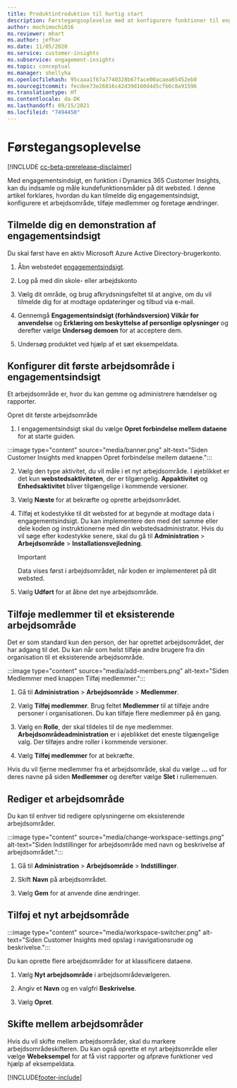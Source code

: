 ```yaml
---
title: Produktintroduktion til hurtig start
description: Førstegangsoplevelse med at konfigurere funktioner til engagementsindsigt.
author: mochimochi016
ms.reviewer: mhart
ms.author: jefhar
ms.date: 11/05/2020
ms.service: customer-insights
ms.subservice: engagement-insights
ms.topic: conceptual
ms.manager: shellyha
ms.openlocfilehash: 95caaa1f67a7740328b67face00acaea65452eb0
ms.sourcegitcommit: fecdee73e26816c42d39d160d4d5cfb6c8a91596
ms.translationtype: HT
ms.contentlocale: da-DK
ms.lasthandoff: 09/15/2021
ms.locfileid: "7494450"
---
```

# <a name="first-run-experience"></a>Førstegangsoplevelse

[!INCLUDE [cc-beta-prerelease-disclaimer](includes/cc-beta-prerelease-disclaimer.md)]

Med engagementsindsigt, en funktion i Dynamics 365 Customer Insights, kan du indsamle og måle kundefunktionsmåder på dit websted. I denne artikel forklares, hvordan du kan tilmelde dig engagementsindsigt, konfigurere et arbejdsområde, tilføje medlemmer og foretage ændringer.

## <a name="sign-up-for-a-demo-of-engagement-insights"></a>Tilmelde dig en demonstration af engagementsindsigt

Du skal først have en aktiv Microsoft Azure Active Directory-brugerkonto. 

1. Åbn webstedet [engagementsindsigt](https://home.ci.ai.dynamics.com/app/engagement-insights). 

1. Log på med din skole- eller arbejdskonto

1. Vælg dit område, og brug afkrydsningsfeltet til at angive, om du vil tilmelde dig for at modtage opdateringer og tilbud via e-mail.

1. Gennemgå **Engagementsindsigt (forhåndsversion) Vilkår for anvendelse** og **Erklæring om beskyttelse af personlige oplysninger** og derefter vælge **Undersøg demoen** for at acceptere dem.

1. Undersøg produktet ved hjælp af et sæt eksempeldata. 

## <a name="set-up-your-first-workspace-in-engagement-insights"></a>Konfigurer dit første arbejdsområde i engagementsindsigt

Et arbejdsområde er, hvor du kan gemme og administrere hændelser og rapporter.

Opret dit første arbejdsområde

1. I engagementsindsigt skal du vælge **Opret forbindelse mellem dataene** for at starte guiden. 

:::image type="content" source="media/banner.png" alt-text="Siden Customer Insights med knappen Opret forbindelse mellem dataene.":::

2. Vælg den type aktivitet, du vil måle i et nyt arbejdsområde. I øjeblikket er det kun **webstedsaktiviteten**, der er tilgængelig. **Appaktivitet** og **Enhedsaktivitet** bliver tilgængelige i kommende versioner.

1. Vælg **Næste** for at bekræfte og oprette arbejdsområdet.

1. Tilføj et kodestykke til dit websted for at begynde at modtage data i engagementsindsigt. Du kan implementere den med det samme eller dele koden og instruktionerne med din webstedsadministrator. Hvis du vil søge efter kodestykke senere, skal du gå til **Administration** > **Arbejdsområde** > **Installationsvejledning**.

   > [!IMPORTANT]
   > Data vises først i arbejdsområdet, når koden er implementeret på dit websted.

1. Vælg **Udført** for at åbne det nye arbejdsområde. 

## <a name="add-members-to-an-existing-workspace"></a>Tilføje medlemmer til et eksisterende arbejdsområde

Det er som standard kun den person, der har oprettet arbejdsområdet, der har adgang til det. Du kan når som helst tilføje andre brugere fra din organisation til et eksisterende arbejdsområde.

:::image type="content" source="media/add-members.png" alt-text="Siden Medlemmer med knappen Tilføj medlemmer.":::

1. Gå til **Administration** > **Arbejdsområde** > **Medlemmer**.

2. Vælg **Tilføj medlemmer**. Brug feltet **Medlemmer** til at tilføje andre personer i organisationen. Du kan tilføje flere medlemmer på én gang.

3. Vælg en **Rolle**, der skal tildeles til de nye medlemmer. **Arbejdsområdeadministration** er i øjeblikket det eneste tilgængelige valg. Der tilføjes andre roller i kommende versioner.

4. Vælg **Tilføj medlemmer** for at bekræfte.

Hvis du vil fjerne medlemmer fra et arbejdsområde, skal du vælge **...** ud for deres navne på siden **Medlemmer** og derefter vælge **Slet** i rullemenuen.

## <a name="edit-a-workspace"></a>Rediger et arbejdsområde

Du kan til enhver tid redigere oplysningerne om eksisterende arbejdsområder.

:::image type="content" source="media/change-workspace-settings.png" alt-text="Siden Indstillinger for arbejdsområde med navn og beskrivelse af arbejdsområdet.":::

1. Gå til **Administration** > **Arbejdsområde** > **Indstillinger**.

1. Skift **Navn** på arbejdsområdet.

1. Vælg **Gem** for at anvende dine ændringer.

## <a name="add-another-new-workspace"></a>Tilføj et nyt arbejdsområde

:::image type="content" source="media/workspace-switcher.png" alt-text="Siden Customer Insights med opslag i navigationsrude og beskrivelse.":::

Du kan oprette flere arbejdsområder for at klassificere dataene.

1. Vælg **Nyt arbejdsområde** i arbejdsområdevælgeren.

1. Angiv et **Navn** og en valgfri **Beskrivelse**.

1. Vælg **Opret**.

## <a name="switch-between-workspaces"></a>Skifte mellem arbejdsområder

Hvis du vil skifte mellem arbejdsområder, skal du markere arbejdsområdeskifteren. Du kan også oprette et nyt arbejdsområde eller vælge **Webeksempel** for at få vist rapporter og afprøve funktioner ved hjælp af eksempeldata. 



[!INCLUDE[footer-include](../includes/footer-banner.md)]